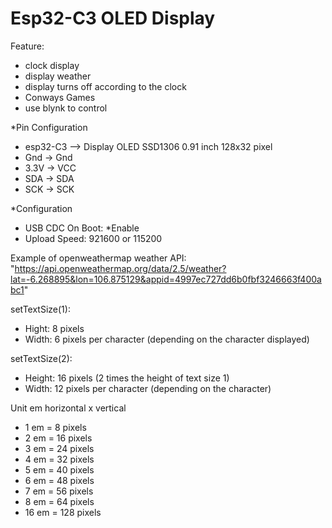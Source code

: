 # Esp32-C3 OLED Display

Feature:
- clock display
- display weather
- display turns off according to the clock
- Conways Games
- use blynk to control
  
*Pin Configuration
- esp32-C3 --> Display OLED SSD1306 0.91 inch 128x32 pixel
- Gnd -> Gnd
- 3.3V -> VCC
- SDA -> SDA
- SCK -> SCK

*Configuration
- USB CDC On Boot: *Enable
- Upload Speed: 921600 or 115200

Example of openweathermap weather API:
"https://api.openweathermap.org/data/2.5/weather?lat=-6.268895&lon=106.875129&appid=4997ec727dd6b0fbf3246663f400abc1"
  
setTextSize(1):
- Hight: 8 pixels
- Width: 6 pixels per character (depending on the character displayed)

setTextSize(2):
- Height: 16 pixels (2 times the height of text size 1)
- Width: 12 pixels per character (depending on the character)

Unit em
horizontal x vertical

- 1 em = 8 pixels
- 2 em = 16 pixels
- 3 em = 24 pixels
- 4 em = 32 pixels
- 5 em = 40 pixels
- 6 em = 48 pixels
- 7 em = 56 pixels
- 8 em = 64 pixels
- 16 em = 128 pixels
